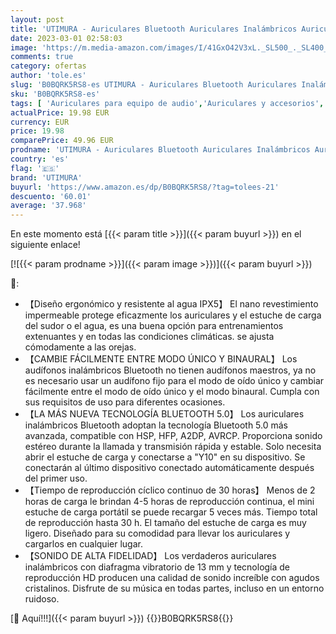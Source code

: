 ```yaml
---
layout: post
title: 'UTIMURA - Auriculares Bluetooth Auriculares Inalámbricos Auriculares Internos  Auriculares con cancelación de Ruido adecuados para iPhone Android Huawei Samsung Xiaomi'
date: 2023-03-01 02:58:03
image: 'https://m.media-amazon.com/images/I/41GxO42V3xL._SL500_._SL400_.jpg'
comments: true
category: ofertas
author: 'tole.es'
slug: 'B0BQRK5RS8-es UTIMURA - Auriculares Bluetooth Auriculares Inalámbricos...'
sku: 'B0BQRK5RS8-es'
tags: [ 'Auriculares para equipo de audio','Auriculares y accesorios','Electrónica','iphone','utimura','🇪🇸', ]
actualPrice: 19.98 EUR
currency: EUR
price: 19.98
comparePrice: 49.96 EUR
prodname: 'UTIMURA - Auriculares Bluetooth Auriculares Inalámbricos Auriculares Internos  Auriculares con cancelación de Ruido adecuados para iPhone Android Huawei Samsung Xiaomi'
country: 'es'
flag: '🇪🇸'
brand: 'UTIMURA'
buyurl: 'https://www.amazon.es/dp/B0BQRK5RS8/?tag=tolees-21'
descuento: '60.01'
average: '37.968'
---
```


En este momento está [{{< param title >}}]({{< param buyurl >}}) en el siguiente enlace!

[![{{< param prodname >}}]({{< param image >}})]({{< param buyurl >}})

🔎:

- 【Diseño ergonómico y resistente al agua IPX5】 El nano revestimiento impermeable protege eficazmente los auriculares y el estuche de carga del sudor o el agua, es una buena opción para entrenamientos extenuantes y en todas las condiciones climáticas. se ajusta cómodamente a las orejas.
- 【CAMBIE FÁCILMENTE ENTRE MODO ÚNICO Y BINAURAL】 Los audífonos inalámbricos Bluetooth no tienen audífonos maestros, ya no es necesario usar un audífono fijo para el modo de oído único y cambiar fácilmente entre el modo de oído único y el modo binaural. Cumpla con sus requisitos de uso para diferentes ocasiones.
- 【LA MÁS NUEVA TECNOLOGÍA BLUETOOTH 5.0】 Los auriculares inalámbricos Bluetooth adoptan la tecnología Bluetooth 5.0 más avanzada, compatible con HSP, HFP, A2DP, AVRCP. Proporciona sonido estéreo durante la llamada y transmisión rápida y estable. Solo necesita abrir el estuche de carga y conectarse a "Y10" en su dispositivo. Se conectarán al último dispositivo conectado automáticamente después del primer uso.
- 【Tiempo de reproducción cíclico continuo de 30 horas】 Menos de 2 horas de carga le brindan 4-5 horas de reproducción continua, el mini estuche de carga portátil se puede recargar 5 veces más. Tiempo total de reproducción hasta 30 h. El tamaño del estuche de carga es muy ligero. Diseñado para su comodidad para llevar los auriculares y cargarlos en cualquier lugar.
- 【SONIDO DE ALTA FIDELIDAD】 Los verdaderos auriculares inalámbricos con diafragma vibratorio de 13 mm y tecnología de reproducción HD producen una calidad de sonido increíble con agudos cristalinos. Disfrute de su música en todas partes, incluso en un entorno ruidoso.

[🛒 Aquí!!!]({{< param buyurl >}})
{{<world>}}B0BQRK5RS8{{</world>}}
